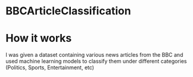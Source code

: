 # BBCArticleClassification
# How it works
I was given a dataset containing various news articles from the BBC and used machine learning models to classify them under different categories (Politics, Sports, Entertainment, etc)
